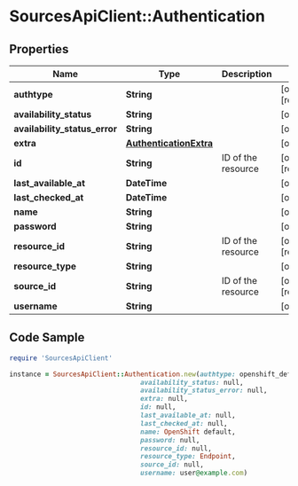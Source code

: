 # SourcesApiClient::Authentication

## Properties

Name | Type | Description | Notes
------------ | ------------- | ------------- | -------------
**authtype** | **String** |  | [optional] [readonly] 
**availability_status** | **String** |  | [optional] 
**availability_status_error** | **String** |  | [optional] 
**extra** | [**AuthenticationExtra**](AuthenticationExtra.md) |  | [optional] 
**id** | **String** | ID of the resource | [optional] [readonly] 
**last_available_at** | **DateTime** |  | [optional] 
**last_checked_at** | **DateTime** |  | [optional] 
**name** | **String** |  | [optional] 
**password** | **String** |  | [optional] 
**resource_id** | **String** | ID of the resource | [optional] [readonly] 
**resource_type** | **String** |  | [optional] 
**source_id** | **String** | ID of the resource | [optional] [readonly] 
**username** | **String** |  | [optional] 

## Code Sample

```ruby
require 'SourcesApiClient'

instance = SourcesApiClient::Authentication.new(authtype: openshift_default,
                                 availability_status: null,
                                 availability_status_error: null,
                                 extra: null,
                                 id: null,
                                 last_available_at: null,
                                 last_checked_at: null,
                                 name: OpenShift default,
                                 password: null,
                                 resource_id: null,
                                 resource_type: Endpoint,
                                 source_id: null,
                                 username: user@example.com)
```


